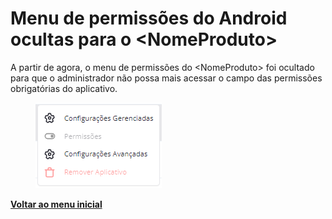 # Menu de permissões do Android ocultas para o \<NomeProduto>

A partir de agora, o menu de permissões do \<NomeProduto> foi ocultado para que o administrador não possa mais acessar o campo das permissões obrigatórias do aplicativo.

<figure><img src="../../../.gitbook/assets/image (6) (1) (1) (1) (1) (1) (1) (1) (1).png" alt=""><figcaption></figcaption></figure>

[**Voltar ao menu inicial**](./)
